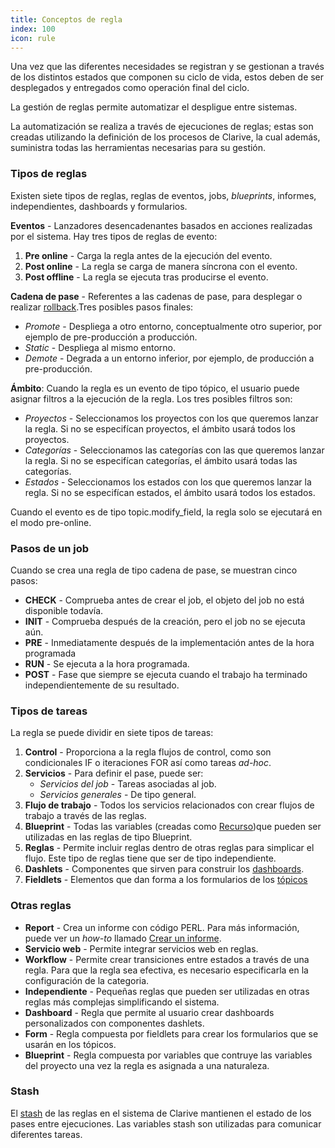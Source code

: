 ```yaml
---
title: Conceptos de regla
index: 100
icon: rule
---
```


Una vez que las diferentes necesidades se registran y se gestionan a través de los distintos estados que componen su
ciclo de vida, estos deben de ser desplegados y entregados como operación final del ciclo.

La gestión de reglas permite automatizar el despligue entre sistemas.

La automatización se realiza a través de ejecuciones de reglas; estas son creadas utilizando la definición de los
procesos de Clarive, la cual además, suministra todas las herramientas necesarias para su gestión.

### Tipos de reglas

Existen siete tipos de reglas, reglas de eventos, jobs, *blueprints*, informes, independientes, dashboards
y formularios.

**Eventos** - Lanzadores desencadenantes basados en acciones realizadas por el sistema. Hay tres tipos de reglas de
evento:

1. **Pre online** - Carga la regla antes de la ejecución del evento.
2. **Post online** - La regla se carga de manera síncrona con el evento.
3. **Post offline** - La regla se ejecuta tras producirse el evento.

**Cadena de pase** - Referentes a las cadenas de pase, para desplegar o realizar [rollback](/concepts/rollback).Tres
posibles pasos finales:

- *Promote* -  Despliega a otro entorno, conceptualmente otro superior, por ejemplo de pre-producción a producción.
- *Static* - Despliega al mismo entorno.
- *Demote* - Degrada a un entorno inferior, por ejemplo, de producción a pre-producción.

**Ámbito**: Cuando la regla es un evento de tipo tópico, el usuario puede asignar filtros a la ejecución de la regla.
Los tres posibles filtros son:

- *Proyectos* - Seleccionamos los proyectos con los que queremos lanzar la regla. Si no se especifícan proyectos, el
  ámbito usará todos los proyectos.
- *Categorías* - Seleccionamos las categorías con las que queremos lanzar la regla. Si no se especifícan categorías, el
  ámbito usará todas las categorías.
- *Estados* - Seleccionamos los estados con los que queremos lanzar la regla. Si no se especifícan estados, el ámbito
  usará todos los estados.

Cuando el evento es de tipo topic.modify_field, la regla solo se ejecutará en el modo pre-online.

### Pasos de un job

Cuando se crea una regla de tipo cadena de pase, se muestran cinco pasos:

- **CHECK** - Comprueba antes de crear el job, el objeto del job no está disponible todavía.
- **INIT** - Comprueba después de la creación, pero el job no se ejecuta aún.
- **PRE** - Inmediatamente después de la implementación antes de la hora programada
- **RUN** - Se ejecuta a la hora programada.
- **POST** - Fase que siempre se ejecuta cuando el trabajo ha terminado independientemente de su resultado.

### Tipos de tareas

La regla se puede dividir en siete tipos de tareas:

1. **Control** - Proporciona a la regla flujos de control, como son condicionales IF o iteraciones FOR así como tareas
   *ad-hoc*.
2. **Servicios** - Para definir el pase, puede ser:
   - *Servicios del job* - Tareas asociadas al job.
   - *Servicios generales* - De tipo general.
3. **Flujo de trabajo** - Todos los servicios relacionados con crear flujos de trabajo a través de las reglas.
4. **Blueprint** - Todas las variables (creadas como [Recurso](/concepts/variable))que pueden ser utilizadas en las
   reglas de tipo Blueprint.
5. **Reglas** - Permite incluir reglas dentro de otras reglas para simplicar el flujo. Este tipo de reglas tiene que ser
   de tipo independiente.
6. **Dashlets** - Componentes que sirven para construir los [dashboards](/concepts/dashboards).
7. **Fieldlets** - Elementos que dan forma a los formularios de los [tópicos](/concepts/topic)

### Otras reglas

- **Report** - Crea un informe con código PERL. Para más información, puede ver un *how-to* llamado [Crear un
  informe](/how-to/create-reports).
- **Servicio web** - Permite integrar servicios web en reglas.
- **Workflow** - Permite crear transiciones entre estados a través de una regla. Para que la regla sea efectiva, es
  necesario especificarla en la configuración de la categoria.
- **Independiente** - Pequeñas reglas que pueden ser utilizadas en otras reglas más complejas simplificando el sistema.
- **Dashboard** - Regla que permite al usuario crear dashboards personalizados con componentes dashlets.
- **Form** - Regla compuesta por fieldlets para crear los formularios que se usarán en los tópicos.
- **Blueprint** - Regla compuesta por variables que contruye las variables del proyecto una vez la regla es asignada
  a una naturaleza.

### Stash

El [stash](/concepts/stash) de las reglas en el sistema de Clarive mantienen el estado de los pases entre ejecuciones.
Las variables stash son utilizadas para comunicar diferentes tareas.
